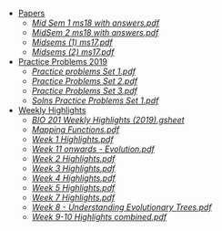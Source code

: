 - [Papers](Papers)
    - [_Mid Sem 1 ms18 with answers.pdf_](Papers\Mid%20Sem%201%20ms18%20with%20answers.pdf)
    - [_MidSem 2 ms18 with answers.pdf_](Papers\MidSem%202%20ms18%20with%20answers.pdf)
    - [_Midsems (1) ms17.pdf_](Papers\Midsems%20(1)%20ms17.pdf)
    - [_Midsems (2) ms17.pdf_](Papers\Midsems%20(2)%20ms17.pdf)
- [Practice Problems 2019](Practice%20Problems%202019)
    - [_Practice problems Set 1.pdf_](Practice%20Problems%202019\Practice%20problems%20Set%201.pdf)
    - [_Practice Problems Set 2.pdf_](Practice%20Problems%202019\Practice%20Problems%20Set%202.pdf)
    - [_Practice Problems Set 3.pdf_](Practice%20Problems%202019\Practice%20Problems%20Set%203.pdf)
    - [_Solns Practice Problems Set 1.pdf_](Practice%20Problems%202019\Solns%20Practice%20Problems%20Set%201.pdf)
- [Weekly Highlights](Weekly%20Highlights)
    - [_BIO 201 Weekly Highlights (2019).gsheet_](Weekly%20Highlights\BIO%20201%20Weekly%20Highlights%20(2019).gsheet)
    - [_Mapping Functions.pdf_](Weekly%20Highlights\Mapping%20Functions.pdf)
    - [_Week 1 Highlights.pdf_](Weekly%20Highlights\Week%201%20Highlights.pdf)
    - [_Week 11 onwards - Evolution.pdf_](Weekly%20Highlights\Week%2011%20onwards%20-%20Evolution.pdf)
    - [_Week 2 Highlights.pdf_](Weekly%20Highlights\Week%202%20Highlights.pdf)
    - [_Week 3 Highlights.pdf_](Weekly%20Highlights\Week%203%20Highlights.pdf)
    - [_Week 4 Highlights.pdf_](Weekly%20Highlights\Week%204%20Highlights.pdf)
    - [_Week 5 Highlights.pdf_](Weekly%20Highlights\Week%205%20Highlights.pdf)
    - [_Week 7 Highlights.pdf_](Weekly%20Highlights\Week%207%20Highlights.pdf)
    - [_Week 8 - Understanding Evolutionary Trees.pdf_](Weekly%20Highlights\Week%208%20-%20Understanding%20Evolutionary%20Trees.pdf)
    - [_Week 9-10 Highlights combined.pdf_](Weekly%20Highlights\Week%209-10%20Highlights%20combined.pdf)
